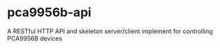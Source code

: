 # pca9956b-api
A RESTful HTTP API and skeleton server/client implement for controlling PCA9956B devices
